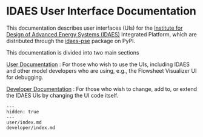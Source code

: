 # IDAES User Interface Documentation

This documentation describes user interfaces (UIs) for the
<a href="https://idaes.org" target="_blank">Institute for Design of Advanced Energy Systems (IDAES)</a>
Integrated Platform, which are distributed through the [idaes-pse](https://pypi.org/project/idaes-pse/)
package on PyPI.

This documentation is divided into two main sections

[User Documentation](#user-documentation)
: For those who wish to use the UIs, including IDAES and other model developers who are using, e.g., the Flowsheet Visualizer UI for debugging.

[Developer Documentation](#developer-documentation)
: For those who wish to change, add to, or extend the IDAES UIs by changing the UI code itself.

```{toctree}
---
hidden: true
---
user/index.md
developer/index.md
```
